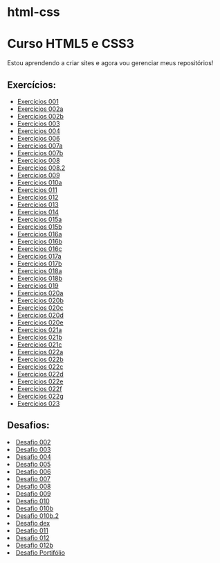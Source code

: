 # html-css
 <h1>Curso HTML5 e CSS3</h1>
 Estou aprendendo a criar sites e agora vou gerenciar meus repositórios!


<h2>Exercícios:</h2>

<ul>
    <li>
    <a href='exercícios/ex001/index.html' target="blank">Exercícios 001 </a>
    </li>
    <li>
        <a href='exercícios/ex002/d001.html' target="blank">Exercícios 002a </a>
    </li>
    <li>
        <a href='exercícios/ex002/index.html' target="blank">Exercícios 002b </a>
    </li>
    <li>
        <a href='exercícios/ex003/index.html' target="blank">Exercícios 003 </a>
    </li>
    <li>
        <a href='exercícios/ex004/' target="blank">Exercícios 004 </a>
    </li>
    <li>
        <a href='exercícios/ex006/' target="blank">Exercícios 006 </a>
    </li>
    <li>
        <a href='exercícios/ex007/html4.html' target="blank">Exercícios 007a </a>
    </li>
    <li>
        <a href='exercícios/ex007/html5.html' target="blank">Exercícios 007b </a>
    </li>
    <li>
        <a href='exercícios/ex008/' target="blank">Exercícios 008 </a>
    </li>
    <li>
        <a href='exercícios/ex008b/' target="blank">Exercícios 008.2 </a>
    </li>
    <li>
        <a href='exercícios/ex009/' target="blank">Exercícios 009 </a>
    </li>
    <li>
        <a href='exercícios/ex010/index.html' target="blank">Exercícios 010a </a>
    </li>
    <li>
        <a href='exercícios/ex011/' target="blank">Exercícios 011 </a>
    </li>
    <li>
        <a href='exercícios/ex012/' target="blank">Exercícios 012 </a>
    </li>
    <li>
        <a href='exercícios/ex013/' target="blank">Exercícios 013 </a>
    </li>
    <li>
        <a href='exercícios/ex014/' target="blank">Exercícios 014 </a>
    </li>
    <li>
        <a href='exercícios/ex015/index.html' target="blank">Exercícios 015a </a>
    </li>
    <li>
        <a href='exercícios/ex015/pagina02.html' target="blank">Exercícios 015b </a>
    </li>
    <li>
        <a href='exercícios/ex016/cor01.html' target="blank">Exercícios 016a </a>
    </li>
    <li>
        <a href='exercícios/ex016/cor02.html' target="blank">Exercícios 016b </a>
    </li>
    <li>
        <a href='exercícios/ex016/cor03.html' target="blank">Exercícios 016c </a>
    </li>
    <li>
        <a href='exercícios/ex017/fonte01.html' target="blank">Exercícios 017a </a>
    </li>
    <li>
        <a href='exercícios/ex017/fonte02.html' target="blank">Exercícios 017b </a>
    </li>
    <li>
        <a href='exercícios/ex018/fonte01.html' target="blank">Exercícios 018a </a>
    </li>
    <li>
        <a href='exercícios/ex018/fonte02.html' target="blank">Exercícios 018b </a>
    </li>
    <li>
        <a href='exercícios/ex019/seletor01.html' target="blank">Exercícios 019 </a>
    </li>
    <li>
        <a href='exercícios/ex020/exemplo.html' target="blank">Exercícios 020a </a>
    </li>
    <li>
        <a href='exercícios/ex020/exercicio.html' target="blank">Exercícios 020b </a>
    </li>
    <li>
        <a href='exercícios/ex020/hover.html' target="blank">Exercícios 020c </a>
    </li>
    <li>
        <a href='exercícios/ex020/links.html' target="blank">Exercícios 020d </a>
    </li>
    <li>
        <a href='exercícios/ex020/pseudoclasse.html' target="blank">Exercícios 020e </a>
    </li>
    <li>
        <a href='exercícios/ex021/caixa01.html' target="blank">Exercícios 021a </a>
    </li>
    <li>
        <a href='exercícios/ex021/caixa02.html' target="blank">Exercícios 021b </a>
    </li>
    <li>
        <a href='exercícios/ex021/caixa03.html' target="blank">Exercícios 021c </a>
    </li>
    <li>
        <a href='exercícios/ex022/fundo001.html' target="blank">Exercícios 022a </a>
    </li>
    <li>
        <a href='exercícios/ex022/fundo002.html' target="blank">Exercícios 022b </a>
    </li>
    <li>
        <a href='exercícios/ex022/fundo003.html' target="blank">Exercícios 022c </a>
    </li>
    <li>
        <a href='exercícios/ex022/fundo004.html' target="blank">Exercícios 022d </a>
    </li>
    <li>
        <a href='exercícios/ex022/fundo005.html' target="blank">Exercícios 022e </a>
    </li>
    <li>
        <a href='exercícios/ex022/fundo006.html' target="blank">Exercícios 022f </a>
    </li>
    <li>
        <a href='exercícios/ex022/fundo007.html' target="blank">Exercícios 022g </a>
    </li>
    <li>
        <a href='exercícios/ex023/tabela001.html' target="blank"> Exercícios 023 </a>
    </li>
</ul>


<h2>Desafios:</h2>

<li>
<a href='desafios/d002/index.html' target="blank">Desafio 002 </a>
</li>
<li>
<a href='desafios/d003/index.html' target="blank">Desafio 003 </a>
</li>
<li>
<a href='desafios/d004/index.html' target="blank">Desafio 004 </a>
</li>
<li>
<a href='desafios/d005/index.html' target="blank">Desafio 005 </a>
</li>
<li>
<a href='desafios/d006/index.html' target="blank">Desafio 006 </a>
</li>
<li>
<a href='desafios/d007/index.html' target="blank">Desafio 007 </a>
</li>
<li>
<a href='desafios/d008/index.html' target="blank">Desafio 008 </a>
</li>
<li>
<a href='desafios/d009/index.html' target="blank">Desafio 009 </a>
</li>
<li>
<a href='desafios/d010/index.html' target="blank">Desafio 010 </a>
</li>
<li>
<a href='desafios/d010b/android.html' target="blank">Desafio 010b </a>
</li>
<li>
<a href='desafios/d010b/responsivo.html' target="blank">Desafio 010b.2 </a>
</li>
<li>
<a href='desafios/dex/index.html' target="blank">Desafio dex </a>
</li>
<li>
<a href='desafios/d011/index.html' target="blank">Desafio 011 </a>
</li>
<li>
<a href='desafios/d012//index.html' target="blank">Desafio 012 </a>
</li>
<li>
<a href='desafios/d012b//index.html' target="blank">Desafio 012b </a>
</li>
<li>
<a href='desafios/dport//index.html' target="blank">Desafio Portifólio </a>
</li>
